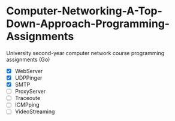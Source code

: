 # Computer-Networking-A-Top-Down-Approach-Programming-Assignments
University second-year computer network course programming assignments (Go)

- [x] WebServer
- [x] UDPPinger
- [x] SMTP
- [ ] ProxyServer
- [ ] Traceoute
- [ ] ICMPping
- [ ] VideoStreaming
